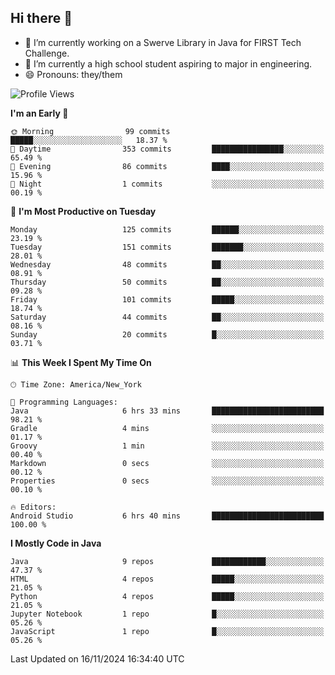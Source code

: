 ## Hi there 👋

- 🔭 I’m currently working on a Swerve Library in Java for FIRST Tech Challenge.
- 🌱 I’m currently a high school student aspiring to major in engineering.
- 😄 Pronouns: they/them

<!--START_SECTION:waka-->
![Profile Views](http://img.shields.io/badge/Profile%20Views-30-blue)

**I'm an Early 🐤** 

```text
🌞 Morning                99 commits          █████░░░░░░░░░░░░░░░░░░░░   18.37 % 
🌆 Daytime                353 commits         ████████████████░░░░░░░░░   65.49 % 
🌃 Evening                86 commits          ████░░░░░░░░░░░░░░░░░░░░░   15.96 % 
🌙 Night                  1 commits           ░░░░░░░░░░░░░░░░░░░░░░░░░   00.19 % 
```
📅 **I'm Most Productive on Tuesday** 

```text
Monday                   125 commits         ██████░░░░░░░░░░░░░░░░░░░   23.19 % 
Tuesday                  151 commits         ███████░░░░░░░░░░░░░░░░░░   28.01 % 
Wednesday                48 commits          ██░░░░░░░░░░░░░░░░░░░░░░░   08.91 % 
Thursday                 50 commits          ██░░░░░░░░░░░░░░░░░░░░░░░   09.28 % 
Friday                   101 commits         █████░░░░░░░░░░░░░░░░░░░░   18.74 % 
Saturday                 44 commits          ██░░░░░░░░░░░░░░░░░░░░░░░   08.16 % 
Sunday                   20 commits          █░░░░░░░░░░░░░░░░░░░░░░░░   03.71 % 
```


📊 **This Week I Spent My Time On** 

```text
🕑︎ Time Zone: America/New_York

💬 Programming Languages: 
Java                     6 hrs 33 mins       █████████████████████████   98.21 % 
Gradle                   4 mins              ░░░░░░░░░░░░░░░░░░░░░░░░░   01.17 % 
Groovy                   1 min               ░░░░░░░░░░░░░░░░░░░░░░░░░   00.40 % 
Markdown                 0 secs              ░░░░░░░░░░░░░░░░░░░░░░░░░   00.12 % 
Properties               0 secs              ░░░░░░░░░░░░░░░░░░░░░░░░░   00.10 % 

🔥 Editors: 
Android Studio           6 hrs 40 mins       █████████████████████████   100.00 % 
```

**I Mostly Code in Java** 

```text
Java                     9 repos             ████████████░░░░░░░░░░░░░   47.37 % 
HTML                     4 repos             █████░░░░░░░░░░░░░░░░░░░░   21.05 % 
Python                   4 repos             █████░░░░░░░░░░░░░░░░░░░░   21.05 % 
Jupyter Notebook         1 repo              █░░░░░░░░░░░░░░░░░░░░░░░░   05.26 % 
JavaScript               1 repo              █░░░░░░░░░░░░░░░░░░░░░░░░   05.26 % 
```




 Last Updated on 16/11/2024 16:34:40 UTC
<!--END_SECTION:waka-->
